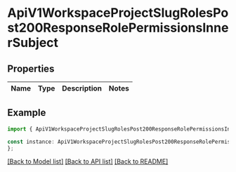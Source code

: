 # ApiV1WorkspaceProjectSlugRolesPost200ResponseRolePermissionsInnerSubject


## Properties

Name | Type | Description | Notes
------------ | ------------- | ------------- | -------------

## Example

```typescript
import { ApiV1WorkspaceProjectSlugRolesPost200ResponseRolePermissionsInnerSubject } from './api';

const instance: ApiV1WorkspaceProjectSlugRolesPost200ResponseRolePermissionsInnerSubject = {
};
```

[[Back to Model list]](../README.md#documentation-for-models) [[Back to API list]](../README.md#documentation-for-api-endpoints) [[Back to README]](../README.md)
